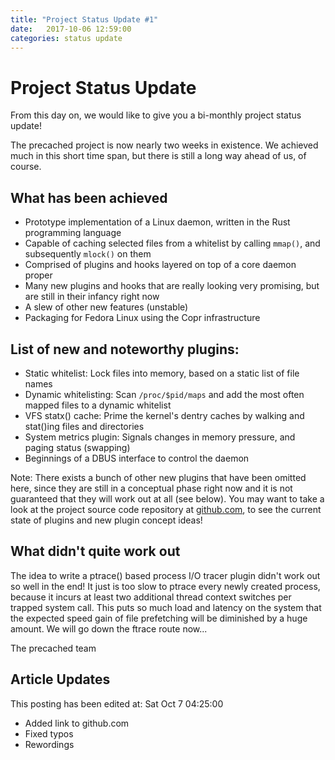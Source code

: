 ```yaml
---
title: "Project Status Update #1"
date:   2017-10-06 12:59:00
categories: status update
---
```


# Project Status Update

From this day on, we would like to give you a bi-monthly project status update!

The precached project is now nearly two weeks in existence.
We achieved much in this short time span, but there is still a long way ahead of
us, of course.

## What has been achieved

* Prototype implementation of a Linux daemon, written in the Rust programming language
* Capable of caching selected files from a whitelist by calling `mmap()`, and subsequently `mlock()` on them
* Comprised of plugins and hooks layered on top of a core daemon proper
* Many new plugins and hooks that are really looking very promising, but are still in their infancy right now
* A slew of other new features (unstable)
* Packaging for Fedora Linux using the Copr infrastructure

## List of new and noteworthy plugins:

* Static whitelist: Lock files into memory, based on a static list of file names
* Dynamic whitelisting: Scan `/proc/$pid/maps` and add the most often mapped files to a dynamic whitelist
* VFS statx() cache: Prime the kernel's dentry caches by walking and stat()ing files and directories
* System metrics plugin: Signals changes in memory pressure, and paging status (swapping)
* Beginnings of a DBUS interface to control the daemon

Note: There exists a bunch of other new plugins that have been omitted here,
since they are still in a conceptual phase right now and it is not guaranteed
that they will work out at all (see below). You may want to take a look at the
project source code repository at [github.com](https://github.com/X3n0m0rph59/precached/tree/master/src),
to see the current state of plugins and new plugin concept ideas!

## What didn't quite work out

The idea to write a ptrace() based process I/O tracer plugin didn't work out so
well in the end! It just is too slow to ptrace every newly created process,
because it incurs at least two additional thread context switches per trapped
system call. This puts so much load and latency on the system that the expected
speed gain of file prefetching will be diminished by a huge amount.
We will go down the ftrace route now...

The precached team

## Article Updates

This posting has been edited at: Sat Oct 7 04:25:00

* Added link to github.com
* Fixed typos
* Rewordings
